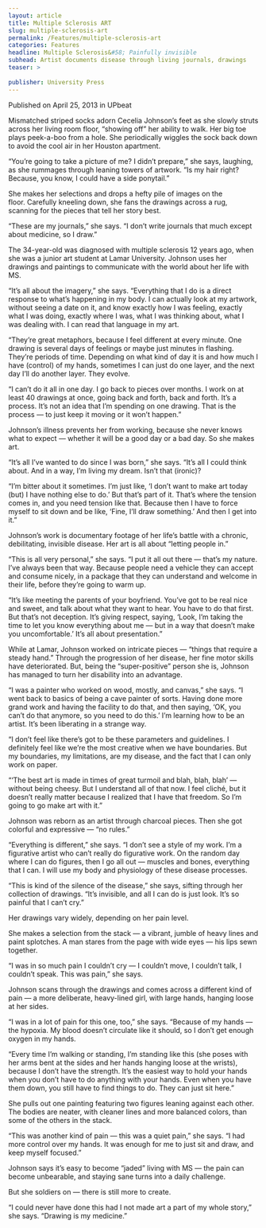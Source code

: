 ```yaml
---
layout: article
title: Multiple Sclerosis ART
slug: multiple-sclerosis-art
permalink: /Features/multiple-sclerosis-art
categories: Features
headline: Multiple Sclerosis&#58; Painfully invisible
subhead: Artist documents disease through living journals, drawings
teaser: >
  
publisher: University Press
---
```


Published on April 25, 2013 in UPbeat

Mismatched striped socks adorn Cecelia Johnson’s feet as she slowly struts across her living room floor, “showing off” her ability to walk\. Her big toe plays peek\-a\-boo from a hole\. She periodically wiggles the sock back down to avoid the cool air in her Houston apartment\.

“You’re going to take a picture of me? I didn’t prepare,” she says, laughing, as she rummages through leaning towers of artwork\. “Is my hair right? Because, you know, I could have a side ponytail\.”

She makes her selections and drops a hefty pile of images on the floor\. Carefully kneeling down, she fans the drawings across a rug, scanning for the pieces that tell her story best\.

“These are my journals,” she says\. “I don’t write journals that much except about medicine, so I draw\.”

The 34\-year\-old was diagnosed with multiple sclerosis 12 years ago, when she was a junior art student at Lamar University\. Johnson uses her drawings and paintings to communicate with the world about her life with MS\.

“It’s all about the imagery,” she says\. “Everything that I do is a direct response to what’s happening in my body\. I can actually look at my artwork, without seeing a date on it, and know exactly how I was feeling, exactly what I was doing, exactly where I was, what I was thinking about, what I was dealing with\. I can read that language in my art\. 

“They’re great metaphors, because I feel different at every minute\. One drawing is several days of feelings or maybe just minutes in flashing\. They’re periods of time\. Depending on what kind of day it is and how much I have \(control\) of my hands, sometimes I can just do one layer, and the next day I’ll do another layer\. They evolve\.

“I can’t do it all in one day\. I go back to pieces over months\. I work on at least 40 drawings at once, going back and forth, back and forth\. It’s a process\. It’s not an idea that I’m spending on one drawing\. That is the process — to just keep it moving or it won’t happen\.”

Johnson’s illness prevents her from working, because she never knows what to expect — whether it will be a good day or a bad day\. So she makes art\.

“It’s all I’ve wanted to do since I was born,” she says\. “It’s all I could think about\. And in a way, I’m living my dream\. Isn’t that \(ironic\)?

“I’m bitter about it sometimes\. I’m just like, ‘I don’t want to make art today \(but\) I have nothing else to do\.’ But that’s part of it\. That’s where the tension comes in, and you need tension like that\. Because then I have to force myself to sit down and be like, ‘Fine, I’ll draw something\.’ And then I get into it\.”

Johnson’s work is documentary footage of her life’s battle with a chronic, debilitating, invisible disease\. Her art is all about “letting people in\.”

“This is all very personal,” she says\. “I put it all out there — that’s my nature\. I’ve always been that way\. Because people need a vehicle they can accept and consume nicely, in a package that they can understand and welcome in their life, before they’re going to warm up\.

“It’s like meeting the parents of your boyfriend\. You’ve got to be real nice and sweet, and talk about what they want to hear\. You have to do that first\. But that’s not deception\. It’s giving respect, saying, ‘Look, I’m taking the time to let you know everything about me — but in a way that doesn’t make you uncomfortable\.’ It’s all about presentation\.”

While at Lamar, Johnson worked on intricate pieces — “things that require a steady hand\.” Through the progression of her disease, her fine motor skills have deteriorated\. But, being the “super\-positive” person she is, Johnson has managed to turn her disability into an advantage\.

“I was a painter who worked on wood, mostly, and canvas,” she says\. “I went back to basics of being a cave painter of sorts\. Having done more grand work and having the facility to do that, and then saying, ‘OK, you can’t do that anymore, so you need to do this\.’ I’m learning how to be an artist\. It’s been liberating in a strange way\.

“I don’t feel like there’s got to be these parameters and guidelines\. I definitely feel like we’re the most creative when we have boundaries\. But my boundaries, my limitations, are my disease, and the fact that I can only work on paper\.

“‘The best art is made in times of great turmoil and blah, blah, blah’ — without being cheesy\. But I understand all of that now\. I feel cliché, but it doesn’t really matter because I realized that I have that freedom\. So I’m going to go make art with it\.”

Johnson was reborn as an artist through charcoal pieces\. Then she got colorful and expressive — “no rules\.”

“Everything is different,” she says\. “I don’t see a style of my work\. I’m a figurative artist who can’t really do figurative work\. On the random day where I can do figures, then I go all out — muscles and bones, everything that I can\. I will use my body and physiology of these disease processes\.

“This is kind of the silence of the disease,” she says, sifting through her collection of drawings\. “It’s invisible, and all I can do is just look\. It’s so painful that I can’t cry\.”

Her drawings vary widely, depending on her pain level\.

She makes a selection from the stack — a vibrant, jumble of heavy lines and paint splotches\. A man stares from the page with wide eyes — his lips sewn together\.

“I was in so much pain I couldn’t cry — I couldn’t move, I couldn’t talk, I couldn’t speak\. This was pain,” she says\.

Johnson scans through the drawings and comes across a different kind of pain — a more deliberate, heavy\-lined girl, with large hands, hanging loose at her sides\.

“I was in a lot of pain for this one, too,” she says\. “Because of my hands — the hypoxia\. My blood doesn’t circulate like it should, so I don’t get enough oxygen in my hands\.

“Every time I’m walking or standing, I’m standing like this \(she poses with her arms bent at the sides and her hands hanging loose at the wrists\), because I don’t have the strength\. It’s the easiest way to hold your hands when you don’t have to do anything with your hands\. Even when you have them down, you still have to find things to do\. They can just sit here\.”

She pulls out one painting featuring two figures leaning against each other\. The bodies are neater, with cleaner lines and more balanced colors, than some of the others in the stack\.

“This was another kind of pain — this was a quiet pain,” she says\. “I had more control over my hands\. It was enough for me to just sit and draw, and keep myself focused\.”

Johnson says it’s easy to become “jaded” living with MS — the pain can become unbearable, and staying sane turns into a daily challenge\.

But she soldiers on — there is still more to create\.

“I could never have done this had I not made art a part of my whole story,” she says\. “Drawing is my medicine\.”


